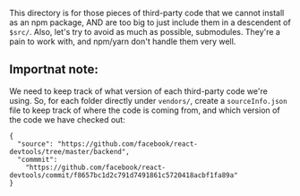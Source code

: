 This directory is for those pieces of third-party code that we cannot install as an npm package, AND are too big to just include them in a descendent of `$src/`. Also, let's try to avoid as much as possible, submodules. They're a pain to work with, and npm/yarn don't handle them very well.

## Importnat note:

We need to keep track of what version of each third-party code we're using. So, for each folder directly under `vendors/`, create a `sourceInfo.json` file to keep track of where the code is coming from, and which version of the code we have checked out:

```
{
  "source": "https://github.com/facebook/react-devtools/tree/master/backend",
  "commmit":
    "https://github.com/facebook/react-devtools/commit/f8657bc1d2c791d7491861c5720418acbf1fa89a"
}

```
